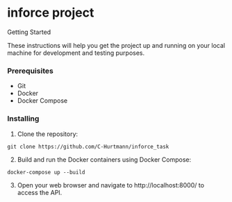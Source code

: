 # inforce project

 Getting Started

These instructions will help you get the project up and running on your local machine for development and testing purposes.

### Prerequisites
- Git
- Docker
- Docker Compose

### Installing

1. Clone the repository:
~~~
git clone https://github.com/C-Hurtmann/inforce_task
~~~
2. Build and run the Docker containers using Docker Compose:
~~~
docker-compose up --build
~~~
3. Open your web browser and navigate to http://localhost:8000/ to access the API.
